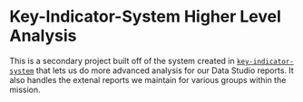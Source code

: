 # Key-Indicator-System Higher Level Analysis

This is a secondary project built off of the system created in [``key-indicator-system``](https://github.com/texas-mcallen-mission/key-indicator-system) that lets us do more advanced analysis for our Data Studio reports.  It also handles the extenal reports we maintain for various groups within the mission.
